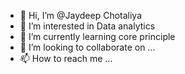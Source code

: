 - 👋 Hi, I’m @Jaydeep Chotaliya
- 👀 I’m interested in Data analytics 
- 🌱 I’m currently learning core principle 
- 💞️ I’m looking to collaborate on ...
- 📫 How to reach me ...

<!---
Jaydeep1-Chotaliya/Jaydeep1-Chotaliya is a ✨ special ✨ repository because its `README.md` (this file) appears on your GitHub profile.
You can click the Preview link to take a look at your changes.
--->
